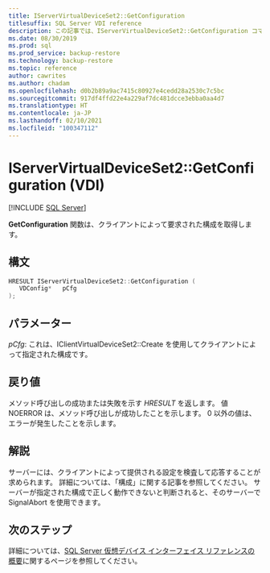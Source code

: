 ```yaml
---
title: IServerVirtualDeviceSet2::GetConfiguration
titlesuffix: SQL Server VDI reference
description: この記事では、IServerVirtualDeviceSet2::GetConfiguration コマンドのリファレンスを提供します。
ms.date: 08/30/2019
ms.prod: sql
ms.prod_service: backup-restore
ms.technology: backup-restore
ms.topic: reference
author: cawrites
ms.author: chadam
ms.openlocfilehash: d0b2b89a9ac7415c80927e4cedd28a2530c7c5bc
ms.sourcegitcommit: 917df4ffd22e4a229af7dc481dcce3ebba0aa4d7
ms.translationtype: HT
ms.contentlocale: ja-JP
ms.lasthandoff: 02/10/2021
ms.locfileid: "100347112"
---
```

# <a name="iservervirtualdeviceset2getconfiguration-vdi"></a>IServerVirtualDeviceSet2::GetConfiguration (VDI)

[!INCLUDE [SQL Server](../../../includes/applies-to-version/sqlserver.md)]

**GetConfiguration** 関数は、クライアントによって要求された構成を取得します。

## <a name="syntax"></a>構文

```c
HRESULT IServerVirtualDeviceSet2::GetConfiguration (
   VDConfig*   pCfg
);
```

## <a name="parameters"></a>パラメーター

*pCfg*: これは、IClientVirtualDeviceSet2::Create を使用してクライアントによって指定された構成です。

## <a name="return-value"></a>戻り値

メソッド呼び出しの成功または失敗を示す *HRESULT* を返します。 値 NOERROR は、メソッド呼び出しが成功したことを示します。 0 以外の値は、エラーが発生したことを示します。

## <a name="remarks"></a>解説

サーバーには、クライアントによって提供される設定を検査して応答することが求められます。 詳細については、「構成」に関する記事を参照してください。 サーバーが指定された構成で正しく動作できないと判断されると、そのサーバーで SignalAbort を使用できます。

## <a name="next-steps"></a>次のステップ

詳細については、[SQL Server 仮想デバイス インターフェイス リファレンスの概要](reference-virtual-device-interface.md)に関するページを参照してください。